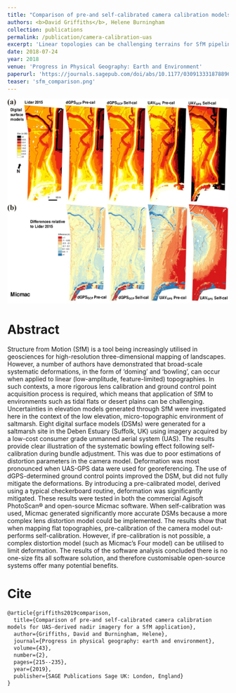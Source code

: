 ```yaml
---
title: "Comparison of pre-and self-calibrated camera calibration models for UAS-derived nadir imagery for a SfM application"
authors: <b>David Griffiths</b>, Helene Burningham
collection: publications
permalink: /publication/camera-calibration-uas
excerpt: 'Linear topologies can be challenging terrains for SfM pipelines. A key source of error is caused by intrinsic camera distortions. We demonstrate through effective camera pre-calibration, distortions can be significantly reduced.'
date: 2018-07-24
year: 2018
venue: 'Progress in Physical Geography: Earth and Environment'
paperurl: 'https://journals.sagepub.com/doi/abs/10.1177/0309133318788964'
teaser: 'sfm_comparison.png'
---
```


![](/images/publications/uas-comparison.jpeg)

# Abstract

Structure from Motion (SfM) is a tool being increasingly utilised in geosciences for high-resolution three-dimensional mapping of landscapes. However, a number of authors have demonstrated that broad-scale systematic deformations, in the form of ‘doming’ and ‘bowling’, can occur when applied to linear (low-amplitude, feature-limited) topographies. In such contexts, a more rigorous lens calibration and ground control point acquisition process is required, which means that application of SfM to environments such as tidal flats or desert plains can be challenging. Uncertainties in elevation models generated through SfM were investigated here in the context of the low elevation, micro-topographic environment of saltmarsh. Eight digital surface models (DSMs) were generated for a saltmarsh site in the Deben Estuary (Suffolk, UK) using imagery acquired by a low-cost consumer grade unmanned aerial system (UAS). The results provide clear illustration of the systematic bowling effect following self-calibration during bundle adjustment. This was due to poor estimations of distortion parameters in the camera model. Deformation was most pronounced when UAS-GPS data were used for georeferencing. The use of dGPS-determined ground control points improved the DSM, but did not fully mitigate the deformations. By introducing a pre-calibrated model, derived using a typical checkerboard routine, deformation was significantly mitigated. These results were tested in both the commercial Agisoft PhotoScan® and open-source Micmac software. When self-calibration was used, Micmac generated significantly more accurate DSMs because a more complex lens distortion model could be implemented. The results show that when mapping flat topographies, pre-calibration of the camera model out-performs self-calibration. However, if pre-calibration is not possible, a complex distortion model (such as Micmac’s Four model) can be utilised to limit deformation. The results of the software analysis concluded there is no one-size fits all software solution, and therefore customisable open-source systems offer many potential benefits.

# Cite

```
@article{griffiths2019comparison,
  title={Comparison of pre-and self-calibrated camera calibration models for UAS-derived nadir imagery for a SfM application},
  author={Griffiths, David and Burningham, Helene},
  journal={Progress in physical geography: earth and environment},
  volume={43},
  number={2},
  pages={215--235},
  year={2019},
  publisher={SAGE Publications Sage UK: London, England}
}
```